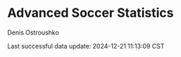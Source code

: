 # Advanced Soccer Statistics
Denis Ostroushko

<!-- gfm -->

Last successful data update: 2024-12-21 11:13:09 CST
